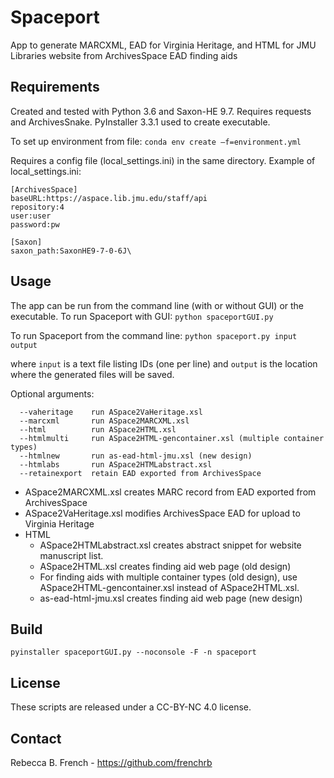 # Spaceport
App to generate MARCXML, EAD for Virginia Heritage, and HTML for JMU Libraries website from ArchivesSpace EAD finding aids 

## Requirements
Created and tested with Python 3.6 and Saxon-HE 9.7. Requires requests and ArchivesSnake. PyInstaller 3.3.1 used to create executable.

To set up environment from file: ```conda env create –f=environment.yml```

Requires a config file (local_settings.ini) in the same directory. Example of local_settings.ini:
```
[ArchivesSpace]
baseURL:https://aspace.lib.jmu.edu/staff/api
repository:4
user:user
password:pw

[Saxon]
saxon_path:SaxonHE9-7-0-6J\
```

## Usage
The app can be run from the command line (with or without GUI) or the executable.
To run Spaceport with GUI: ```python spaceportGUI.py```

To run Spaceport from the command line: ```python spaceport.py input output```

where ```input``` is a text file listing IDs (one per line) and ```output``` is the location where the generated files will be saved.

Optional arguments:
```
  --vaheritage    run ASpace2VaHeritage.xsl
  --marcxml       run ASpace2MARCXML.xsl
  --html          run ASpace2HTML.xsl
  --htmlmulti     run ASpace2HTML-gencontainer.xsl (multiple container types)
  --htmlnew       run as-ead-html-jmu.xsl (new design)
  --htmlabs       run ASpace2HTMLabstract.xsl
  --retainexport  retain EAD exported from ArchivesSpace
```

* ASpace2MARCXML.xsl creates MARC record from EAD exported from ArchivesSpace
* ASpace2VaHeritage.xsl modifies ArchivesSpace EAD for upload to Virginia Heritage
* HTML
  * ASpace2HTMLabstract.xsl creates abstract snippet for website manuscript list.
  * ASpace2HTML.xsl creates finding aid web page (old design)
  * For finding aids with multiple container types (old design), use ASpace2HTML-gencontainer.xsl instead of ASpace2HTML.xsl.
  * as-ead-html-jmu.xsl creates finding aid web page (new design)

## Build
```pyinstaller spaceportGUI.py --noconsole -F -n spaceport```

## License
These scripts are released under a CC-BY-NC 4.0 license.

## Contact
Rebecca B. French - <https://github.com/frenchrb>
